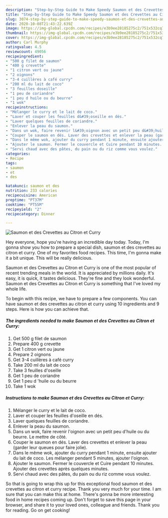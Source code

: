 ```yaml
---
description: "Step-by-Step Guide to Make Speedy Saumon et des Crevettes au Citron et Curry"
title: "Step-by-Step Guide to Make Speedy Saumon et des Crevettes au Citron et Curry"
slug: 3074-step-by-step-guide-to-make-speedy-saumon-et-des-crevettes-au-citron-et-curry
date: 2020-10-08T21:43:22.639Z
image: https://img-global.cpcdn.com/recipes/e3b9ee28185275c2/751x532cq70/saumon-et-des-crevettes-au-citron-et-curry-photo-principale-de-la-recette.jpg
thumbnail: https://img-global.cpcdn.com/recipes/e3b9ee28185275c2/751x532cq70/saumon-et-des-crevettes-au-citron-et-curry-photo-principale-de-la-recette.jpg
cover: https://img-global.cpcdn.com/recipes/e3b9ee28185275c2/751x532cq70/saumon-et-des-crevettes-au-citron-et-curry-photo-principale-de-la-recette.jpg
author: Carl Murphy
ratingvalue: 4.5
reviewcount: 49056
recipeingredient:
- "500 g filet de saumon"
- "400 g crevette"
- "1 citron vert ou jaune"
- "2 oignons"
- "3-4 cuillères à café curry"
- "200 ml du lait de coco"
- "3 feuilles doseille"
- "1 peu de coriandre"
- "1 peu d huile ou du beurre"
- "1 wok"
recipeinstructions:
- "Mélanger le curry et le lait de coco."
- "Laver et couper les feuilles d&#39;oseille en dés."
- "Laver quelques feuilles de coriandre."
- "Enlever la peau du saumon."
- "Dans un wok, faire revenir l&#39;oignon avec un petit peu d&#39;huile ou du beurre. Le mettre de côté."
- "Couper le saumon en dés. Laver des crevettes et enlever la peau (garder leur queues pour faire jolie)."
- "Dans le même wok, ajouter du curry pendant 1 minute, ensuite ajouter du lait de coco. Les mélanger pendant 5 minutes, ajouter l&#39;oignon."
- "Ajouter le saumon. Fermer le couvercle et Cuire pendant 10 minutes. Ajouter des crevettes après quelques minutes."
- "Servi chaud avec des pâtes, du pain ou du riz comme vous voulez."
categories:
- Recipe
tags:
- saumon
- et
- des

katakunci: saumon et des 
nutrition: 233 calories
recipecuisine: American
preptime: "PT37M"
cooktime: "PT55M"
recipeyield: "2"
recipecategory: Dinner

---
```



![Saumon et des Crevettes au Citron et Curry](https://img-global.cpcdn.com/recipes/e3b9ee28185275c2/751x532cq70/saumon-et-des-crevettes-au-citron-et-curry-photo-principale-de-la-recette.jpg)

Hey everyone, hope you're having an incredible day today. Today, I'm gonna show you how to prepare a special dish, saumon et des crevettes au citron et curry. One of my favorites food recipes. This time, I'm gonna make it a bit unique. This will be really delicious.



Saumon et des Crevettes au Citron et Curry is one of the most popular of recent trending meals in the world. It is appreciated by millions daily. It's easy, it is quick, it tastes delicious. They're fine and they look wonderful. Saumon et des Crevettes au Citron et Curry is something that I've loved my whole life.


To begin with this recipe, we have to prepare a few components. You can have saumon et des crevettes au citron et curry using 10 ingredients and 9 steps. Here is how you can achieve that.

<!--inarticleads1-->

##### The ingredients needed to make Saumon et des Crevettes au Citron et Curry:

1. Get 500 g filet de saumon
1. Prepare 400 g crevette
1. Get 1 citron vert ou jaune
1. Prepare 2 oignons
1. Get 3-4 cuillères à café curry
1. Take 200 ml du lait de coco
1. Take 3 feuilles d&#39;oseille
1. Get 1 peu de coriandre
1. Get 1 peu d &#39;huile ou du beurre
1. Take 1 wok




<!--inarticleads2-->

##### Instructions to make Saumon et des Crevettes au Citron et Curry:

1. Mélanger le curry et le lait de coco.
1. Laver et couper les feuilles d&#39;oseille en dés.
1. Laver quelques feuilles de coriandre.
1. Enlever la peau du saumon.
1. Dans un wok, faire revenir l&#39;oignon avec un petit peu d&#39;huile ou du beurre. Le mettre de côté.
1. Couper le saumon en dés. Laver des crevettes et enlever la peau (garder leur queues pour faire jolie).
1. Dans le même wok, ajouter du curry pendant 1 minute, ensuite ajouter du lait de coco. Les mélanger pendant 5 minutes, ajouter l&#39;oignon.
1. Ajouter le saumon. Fermer le couvercle et Cuire pendant 10 minutes. Ajouter des crevettes après quelques minutes.
1. Servi chaud avec des pâtes, du pain ou du riz comme vous voulez.




So that is going to wrap this up for this exceptional food saumon et des crevettes au citron et curry recipe. Thank you very much for your time. I am sure that you can make this at home. There's gonna be more interesting food in home recipes coming up. Don't forget to save this page in your browser, and share it to your loved ones, colleague and friends. Thank you for reading. Go on get cooking!
